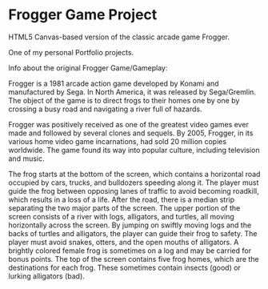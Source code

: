 Frogger Game Project
=================

HTML5 Canvas-based version of the classic arcade game Frogger.

One of my personal Portfolio projects. 

Info about the original Frogger Game/Gameplay:

Frogger is a 1981 arcade action game developed by Konami and manufactured by Sega. In North America, it was released by Sega/Gremlin. The object of the game is to direct frogs to their homes one by one by crossing a busy road and navigating a river full of hazards.

Frogger was positively received as one of the greatest video games ever made and followed by several clones and sequels. By 2005, Frogger, in its various home video game incarnations, had sold 20 million copies worldwide. The game found its way into popular culture, including television and music.

The frog starts at the bottom of the screen, which contains a horizontal road occupied by cars, trucks, and bulldozers speeding along it. The player must guide the frog between opposing lanes of traffic to avoid becoming roadkill, which results in a loss of a life. After the road, there is a median strip  separating the two major parts of the screen. The upper portion of the screen consists of a river with logs, alligators, and turtles, all moving horizontally across the screen. By jumping on swiftly moving logs and the backs of turtles and alligators, the player can guide their frog to safety. The player must avoid snakes, otters, and the open mouths of alligators. A brightly colored female frog is sometimes on a log and may be carried for bonus points. The top of the screen contains five frog homes, which are the destinations for each frog. These sometimes contain insects (good) or lurking alligators (bad).
